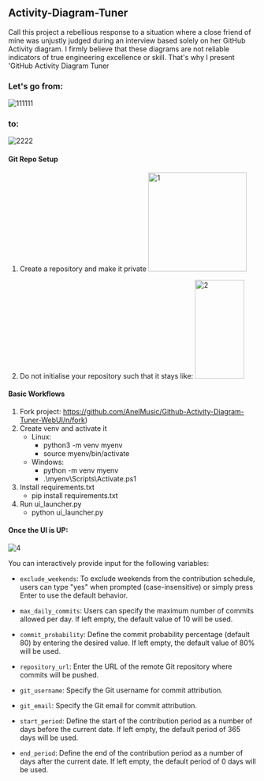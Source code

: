 ## Activity-Diagram-Tuner

Call this project a rebellious response to a situation where a close friend of mine was unjustly judged during an interview based solely on her GitHub Activity diagram. I firmly believe that these diagrams are not reliable indicators of true engineering excellence or skill. That's why I present 'GitHub Activity Diagram Tuner

### Let's go from:
![111111](https://github.com/AnelMusic/Github-Activity-Diagram-Tuner-WebUI/assets/32487291/35568a3d-8c93-45fa-ad4c-873bcf04871c)

### to:
![2222](https://github.com/AnelMusic/Github-Activity-Diagram-Tuner-WebUI/assets/32487291/cb3abc08-23b0-42d6-b120-204070344842)

#### Git Repo Setup
1. Create a repository and make it private
   <img src="https://github.com/AnelMusic/Github-Activity-Diagram-Tuner-WebUI/assets/32487291/85bc2b5e-ba08-4a4f-89d6-7c42f809db08" alt="1" width="200" height="200">
   
2. Do not initialise your repository such that it stays like:
   <img src="https://github.com/AnelMusic/Github-Activity-Diagram-Tuner-WebUI/assets/32487291/a97bc6e3-e7e3-4035-b6d7-0d17f526c14d" alt="2" width="100" height="200">



#### Basic Workflows
1. Fork project: https://github.com/AnelMusic/Github-Activity-Diagram-Tuner-WebUI/n/fork)
2. Create venv and activate it
   - Linux:
     - python3 -m venv myenv
     - source myenv/bin/activate
   - Windows:
     - python -m venv myenv
     - .\myenv\Scripts\Activate.ps1
3. Install requirements.txt
    - pip install requirements.txt
5. Run ui_launcher.py
   - python ui_launcher.py

#### Once the UI is UP:
![4](https://github.com/AnelMusic/Github-Activity-Diagram-Tuner-WebUI/assets/32487291/f3117745-7f6f-4170-9787-3369da4f8a18)

You can interactively provide input for the following variables:

- `exclude_weekends`: To exclude weekends from the contribution schedule, users can type "yes" when prompted (case-insensitive) or simply press Enter to use the default behavior.

- `max_daily_commits`: Users can specify the maximum number of commits allowed per day. If left empty, the default value of 10 will be used.

- `commit_probability`: Define the commit probability percentage (default 80) by entering the desired value. If left empty, the default value of 80% will be used.

- `repository_url`: Enter the URL of the remote Git repository where commits will be pushed.

- `git_username`: Specify the Git username for commit attribution.

- `git_email`: Specify the Git email for commit attribution.

- `start_period`: Define the start of the contribution period as a number of days before the current date. If left empty, the default period of 365 days will be used.

- `end_period`: Define the end of the contribution period as a number of days after the current date. If left empty, the default period of 0 days will be used.



